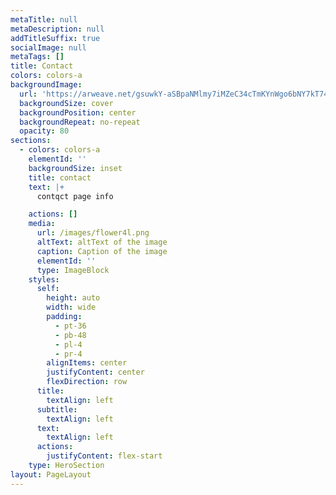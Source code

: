 ```yaml
---
metaTitle: null
metaDescription: null
addTitleSuffix: true
socialImage: null
metaTags: []
title: Contact
colors: colors-a
backgroundImage:
  url: 'https://arweave.net/gsuwkY-aSBpaNMlmy7iMZeC34cTmKYnWgo6bNY7kT74'
  backgroundSize: cover
  backgroundPosition: center
  backgroundRepeat: no-repeat
  opacity: 80
sections:
  - colors: colors-a
    elementId: ''
    backgroundSize: inset
    title: contact
    text: |+
      contqct page info

    actions: []
    media:
      url: /images/flower4l.png
      altText: altText of the image
      caption: Caption of the image
      elementId: ''
      type: ImageBlock
    styles:
      self:
        height: auto
        width: wide
        padding:
          - pt-36
          - pb-48
          - pl-4
          - pr-4
        alignItems: center
        justifyContent: center
        flexDirection: row
      title:
        textAlign: left
      subtitle:
        textAlign: left
      text:
        textAlign: left
      actions:
        justifyContent: flex-start
    type: HeroSection
layout: PageLayout
---
```

